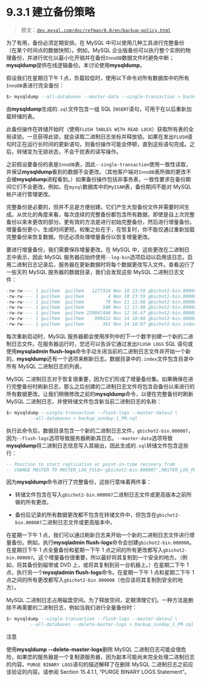 # 9.3.1 建立备份策略

> 原文：[`dev.mysql.com/doc/refman/8.0/en/backup-policy.html`](https://dev.mysql.com/doc/refman/8.0/en/backup-policy.html)

为了有用，备份必须定期安排。在 MySQL 中可以使用几种工具进行完整备份（在某个时间点的数据快照）。例如，MySQL 企业版备份可以执行整个实例的物理备份，并进行优化以最小化开销并在备份`InnoDB`数据文件时避免中断；**mysqldump**提供在线逻辑备份。本讨论使用**mysqldump**。

假设我们在星期日下午 1 点，负载较低时，使用以下命令对所有数据库中的所有`InnoDB`表进行完全备份：

```sql
$> mysqldump --all-databases --master-data --single-transaction > backup_sunday_1_PM.sql
```

由**mysqldump**生成的`.sql`文件包含一组 SQL `INSERT`语句，可用于在以后重新加载转储的表。

此备份操作在转储开始时（使用`FLUSH TABLES WITH READ LOCK`）获取所有表的全局读锁。一旦获得此锁，就会读取二进制日志坐标并释放锁。如果在发出`FLUSH`语句时正在运行长时间的更新语句，则备份操作可能会停顿，直到这些语句完成。之后，转储变为无锁状态，不会干扰表的读写操作。

之前假设要备份的表是`InnoDB`表，因此`--single-transaction`使用一致性读取，并保证**mysqldump**看到的数据不会更改。（其他客户端对`InnoDB`表所做的更改不会被**mysqldump**进程看到。）如果备份操作包括非事务表，一致性要求在备份期间它们不会更改。例如，在`mysql`数据库中的`MyISAM`表，备份期间不能对 MySQL 帐户进行管理更改。

完整备份是必要的，但并不总是方便创建。它们产生大型备份文件并需要时间生成。从优化的角度来看，每次连续的完整备份都包含所有数据，即使是自上次完整备份以来未更改的部分。更有效的方法是进行初始完整备份，然后进行增量备份。增量备份更小，生成时间更短。权衡之处在于，在恢复时，你不能仅通过重新加载完整备份来恢复数据。你还必须处理增量备份以恢复增量更改。

要进行增量备份，我们需要保存增量更改。在 MySQL 中，这些更改在二进制日志中表示，因此 MySQL 服务器应始终使用`--log-bin`选项启动以启用该日志。启用二进制日志记录后，服务器在更新数据时将每个数据更改写入文件。查看运行了一些天的 MySQL 服务器的数据目录，我们会发现这些 MySQL 二进制日志文件：

```sql
-rw-rw---- 1 guilhem  guilhem   1277324 Nov 10 23:59 gbichot2-bin.000001
-rw-rw---- 1 guilhem  guilhem         4 Nov 10 23:59 gbichot2-bin.000002
-rw-rw---- 1 guilhem  guilhem        79 Nov 11 11:06 gbichot2-bin.000003
-rw-rw---- 1 guilhem  guilhem       508 Nov 11 11:08 gbichot2-bin.000004
-rw-rw---- 1 guilhem  guilhem 220047446 Nov 12 16:47 gbichot2-bin.000005
-rw-rw---- 1 guilhem  guilhem    998412 Nov 14 10:08 gbichot2-bin.000006
-rw-rw---- 1 guilhem  guilhem       361 Nov 14 10:07 gbichot2-bin.index
```

每次重新启动时，MySQL 服务器都会使用序列中的下一个数字创建一个新的二进制日志文件。在服务器运行时，您还可以告诉它通过发出`FLUSH LOGS` SQL 语句或使用**mysqladmin flush-logs**命令手动关闭当前的二进制日志文件并开始一个新的。**mysqldump**还有一个选项来刷新日志。数据目录中的`.index`文件包含目录中所有 MySQL 二进制日志的列表。

MySQL 二进制日志对于恢复很重要，因为它们形成了增量备份集。如果确保在进行完整备份时刷新日志，那么之后创建的二进制日志文件将包含自备份以来进行的所有数据更改。让我们稍微修改之前的**mysqldump**命令，以便在完整备份时刷新 MySQL 二进制日志，并使转储文件包含新当前二进制日志的名称：

```sql
$> mysqldump --single-transaction --flush-logs --master-data=2 \
         --all-databases > backup_sunday_1_PM.sql
```

执行此命令后，数据目录包含一个新的二进制日志文件，`gbichot2-bin.000007`，因为`--flush-logs`选项导致服务器刷新其日志。`--master-data`选项导致**mysqldump**将二进制日志信息写入其输出，因此生成的`.sql`转储文件包含这些行：

```sql
-- Position to start replication or point-in-time recovery from
-- CHANGE MASTER TO MASTER_LOG_FILE='gbichot2-bin.000007',MASTER_LOG_POS=4;
```

因为**mysqldump**命令进行了完整备份，这些行意味着两件事：

+   转储文件包含在写入`gbichot2-bin.000007`二进制日志文件或更高版本之前所做的所有更改。

+   备份后记录的所有数据更改都不包含在转储文件中，但包含在`gbichot2-bin.000007`二进制日志文件或更高版本中。

在星期一下午 1 点，我们可以通过刷新日志来开始一个新的二进制日志文件进行增量备份。例如，执行**mysqladmin flush-logs**命令会创建`gbichot2-bin.000008`。在星期日下午 1 点全量备份和星期一下午 1 点之间的所有更改都写入`gbichot2-bin.000007`。这个增量备份很重要，所以最好将其复制到一个安全的地方。（例如，将其备份到磁带或 DVD 上，或将其复制到另一台机器上。）在星期二下午 1 点，执行另一个**mysqladmin flush-logs**命令。在星期一下午 1 点和星期二下午 1 点之间的所有更改都写入`gbichot2-bin.000008`（也应该将其复制到安全的地方）。

MySQL 二进制日志占用磁盘空间。为了释放空间，定期清理它们。一种方法是删除不再需要的二进制日志，例如当我们进行全量备份时：

```sql
$> mysqldump --single-transaction --flush-logs --master-data=2 \
         --all-databases --delete-master-logs > backup_sunday_1_PM.sql
```

注意

使用**mysqldump --delete-master-logs**删除 MySQL 二进制日志可能会很危险，如果您的服务器是一个复制源服务器，因为副本可能尚未完全处理二进制日志的内容。`PURGE BINARY LOGS`语句的描述解释了在删除 MySQL 二进制日志之前应该验证的内容。请参阅 Section 15.4.1.1, “PURGE BINARY LOGS Statement”。
